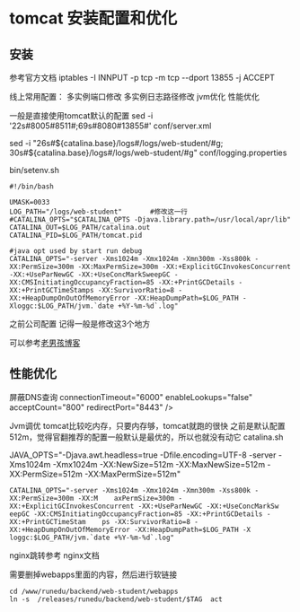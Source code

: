 # tomcat 安装配置和优化

## 安装
参考官方文档
iptables -I INNPUT -p tcp -m tcp --dport 13855 -j ACCEPT

线上常用配置：
多实例端口修改 
多实例日志路径修改
jvm优化
性能优化

一般是直接使用tomcat默认的配置
sed -i '22s#8005#8511#;69s#8080#13855#' conf/server.xml

sed -i "26s#${catalina.base}/logs#/logs/web-student/#g; 30s#${catalina.base}/logs#/logs/web-student/#g" conf/logging.properties

bin/setenv.sh

```
#!/bin/bash

UMASK=0033
LOG_PATH="/logs/web-student"       #修改这一行
#CATALINA_OPTS="$CATALINA_OPTS -Djava.library.path=/usr/local/apr/lib"
CATALINA_OUT=$LOG_PATH/catalina.out
CATALINA_PID=$LOG_PATH/tomcat.pid

#java opt used by start run debug
CATALINA_OPTS="-server -Xms1024m -Xmx1024m -Xmn300m -Xss800k -XX:PermSize=300m -XX:MaxPermSize=300m -XX:+ExplicitGCInvokesConcurrent -XX:+UseParNewGC -XX:+UseConcMarkSweepGC -XX:CMSInitiatingOccupancyFraction=85 -XX:+PrintGCDetails -XX:+PrintGCTimeStamps -XX:SurvivorRatio=8 -XX:+HeapDumpOnOutOfMemoryError -XX:HeapDumpPath=$LOG_PATH -Xloggc:$LOG_PATH/jvm.`date +%Y-%m-%d`.log"
```

之前公司配置 记得一般是修改这3个地方

可以参考[老男孩博客](http://blog.oldboyedu.com/)

## 性能优化

屏蔽DNS查询
            connectionTimeout="6000" enableLookups="false" acceptCount="800"
            redirectPort="8443" />

Jvm调优
tomcat比较吃内存，只要内存够，tomcat就跑的很快
之前是默认配置 512m，觉得官翻推荐的配置一般默认是最优的，所以也就没有动它
catalina.sh

JAVA_OPTS="-Djava.awt.headless=true -Dfile.encoding=UTF-8 -server -Xms1024m -Xmx1024m -XX:NewSize=512m -XX:MaxNewSize=512m -XX:PermSize=512m -XX:MaxPermSize=512m"


``` 线上配置
CATALINA_OPTS="-server -Xms1024m -Xmx1024m -Xmn300m -Xss800k -XX:PermSize=300m -XX:M    axPermSize=300m -XX:+ExplicitGCInvokesConcurrent -XX:+UseParNewGC -XX:+UseConcMarkSw    eepGC -XX:CMSInitiatingOccupancyFraction=85 -XX:+PrintGCDetails -XX:+PrintGCTimeStam    ps -XX:SurvivorRatio=8 -XX:+HeapDumpOnOutOfMemoryError -XX:HeapDumpPath=$LOG_PATH -X    loggc:$LOG_PATH/jvm.`date +%Y-%m-%d`.log"
```

nginx跳转参考 nginx文档

需要删掉webapps里面的内容，然后进行软链接
```
cd /www/runedu/backend/web-student/webapps
ln -s  /releases/runedu/backend/web-student/$TAG  act
```
